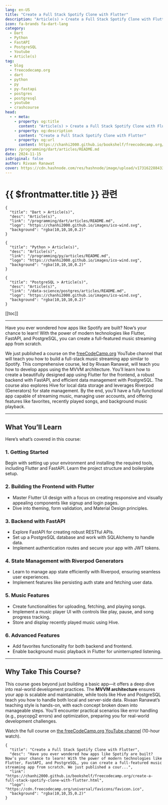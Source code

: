 ```yaml
---
lang: en-US
title: "Create a Full Stack Spotify Clone with Flutter"
description: "Article(s) > Create a Full Stack Spotify Clone with Flutter"
icon: fa-brands fa-dart-lang
category: 
  - Dart
  - Python
  - FastAPI
  - PostgreSQL
  - Youtube
  - Article(s)
tag:
  - blog
  - freecodecamp.org
  - dart
  - python
  - py
  - py-fastapi
  - postgres
  - postgresql
  - youtube
  - crashcourse
head:
  - - meta:
    - property: og:title
      content: "Article(s) > Create a Full Stack Spotify Clone with Flutter"
    - property: og:description
      content: "Create a Full Stack Spotify Clone with Flutter"
    - property: og:url
      content: https://chanhi2000.github.io/bookshelf/freecodecamp.org/create-a-full-stack-spotify-clone-with-flutter.html
prev: /programming/dart/articles/README.md
date: 2024-11-15
isOriginal: false
author: Rivaan Ranawat
cover: https://cdn.hashnode.com/res/hashnode/image/upload/v1731622884338/756e3521-d287-4484-856f-9afd634c38dd.png
---
```


# {{ $frontmatter.title }} 관련

```component VPCard
{
  "title": "Dart > Article(s)",
  "desc": "Article(s)",
  "link": "/programming/dart/articles/README.md",
  "logo": "https://chanhi2000.github.io/images/ico-wind.svg",
  "background": "rgba(10,10,10,0.2)"
}
```

```component VPCard
{
  "title": "Python > Article(s)",
  "desc": "Article(s)",
  "link": "/programming/py/articles/README.md",
  "logo": "https://chanhi2000.github.io/images/ico-wind.svg",
  "background": "rgba(10,10,10,0.2)"
}
```

```component VPCard
{
  "title": "PostgreSQL > Article(s)",
  "desc": "Article(s)",
  "link": "/data-science/postgres/articles/README.md",
  "logo": "https://chanhi2000.github.io/images/ico-wind.svg",
  "background": "rgba(10,10,10,0.2)"
}
```

[[toc]]

---

<SiteInfo
  name="Create a Full Stack Spotify Clone with Flutter"
  desc="Have you ever wondered how apps like Spotify are built? Now’s your chance to learn! With the power of modern technologies like Flutter, FastAPI, and PostgreSQL, you can create a full-featured music streaming app from scratch. We just published a cour..."
  url="https://freecodecamp.org/news/create-a-full-stack-spotify-clone-with-flutter"
  logo="https://cdn.freecodecamp.org/universal/favicons/favicon.ico"
  preview="https://cdn.hashnode.com/res/hashnode/image/upload/v1731622884338/756e3521-d287-4484-856f-9afd634c38dd.png"/>

Have you ever wondered how apps like Spotify are built? Now’s your chance to learn! With the power of modern technologies like Flutter, FastAPI, and PostgreSQL, you can create a full-featured music streaming app from scratch.

We just published a course on the [<FontIcon icon="fa-brands fa-free-code-camp"/>freeCodeCamp.org](http://freeCodeCamp.org) YouTube channel that will teach you how to build a full-stack music streaming app similar to Spotify. This comprehensive course, led by Rivaan Ranawat, will teach you how to develop apps using the MVVM architecture. You’ll learn how to create a beautifully designed app using Flutter for the frontend, a robust backend with FastAPI, and efficient data management with PostgreSQL. The course also explores Hive for local data storage and leverages Riverpod (Generators) for state management. By the end, you’ll have a fully functional app capable of streaming music, managing user accounts, and offering features like favorites, recently played songs, and background music playback.

---

## What You’ll Learn

Here’s what’s covered in this course:

### 1. Getting Started

Begin with setting up your environment and installing the required tools, including Flutter and FastAPI. Learn the project structure and boilerplate setup.

### 2. Building the Frontend with Flutter

- Master Flutter UI design with a focus on creating responsive and visually appealing components like signup and login pages.
- Dive into theming, form validation, and Material Design principles.

### 3. Backend with FastAPI

- Explore FastAPI for creating robust RESTful APIs.
- Set up a PostgreSQL database and work with SQLAlchemy to handle data.
- Implement authentication routes and secure your app with JWT tokens.

### 4. State Management with Riverpod Generators

- Learn to manage app state efficiently with Riverpod, ensuring seamless user experiences.
- Implement features like persisting auth state and fetching user data.

### 5. Music Features

- Create functionalities for uploading, fetching, and playing songs.
- Implement a music player UI with controls like play, pause, and song progress tracking.
- Store and display recently played music using Hive.

### 6. Advanced Features

- Add favorites functionality for both backend and frontend.
- Enable background music playback in Flutter for uninterrupted listening.

---

## Why Take This Course?

This course goes beyond just building a basic app—it offers a deep dive into real-world development practices. The **MVVM architecture** ensures your app is scalable and maintainable, while tools like Hive and PostgreSQL teach you how to handle both local and server-side data. Rivaan Ranawat’s teaching style is hands-on, with each concept broken down into manageable steps. You’ll encounter practical scenarios like error handling (e.g., psycopg2 errors) and optimization, preparing you for real-world development challenges.

Watch the full course on [<FontIcon icon="fa-brands fa-youtube"/>the freeCodeCamp.org YouTube channel](https://youtu.be/9gpAtzQhYkY) (10-hour watch).

<VidStack src="youtube/9gpAtzQhYkY" />

<!-- TODO: add ARTICLE CARD -->
```component VPCard
{
  "title": "Create a Full Stack Spotify Clone with Flutter",
  "desc": "Have you ever wondered how apps like Spotify are built? Now’s your chance to learn! With the power of modern technologies like Flutter, FastAPI, and PostgreSQL, you can create a full-featured music streaming app from scratch. We just published a cour...",
  "link": "https://chanhi2000.github.io/bookshelf/freecodecamp.org/create-a-full-stack-spotify-clone-with-flutter.html",
  "logo": "https://cdn.freecodecamp.org/universal/favicons/favicon.ico",
  "background": "rgba(10,10,35,0.2)"
}
```
